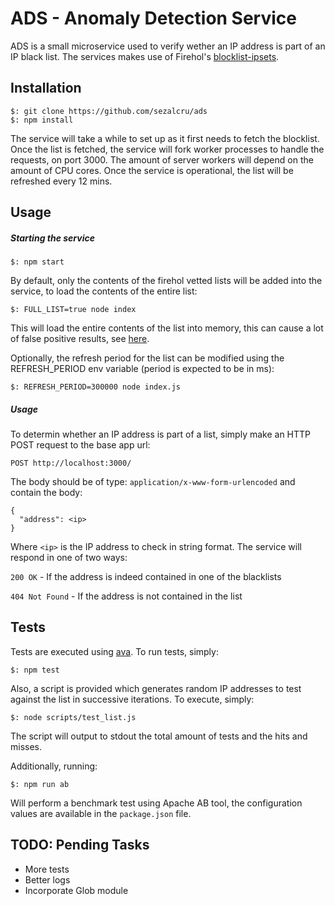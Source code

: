 # ADS - Anomaly Detection Service

ADS is a small microservice used to verify wether an IP address is part of an IP black list. The services makes use of Firehol's [blocklist-ipsets](https://github.com/firehol/blocklist-ipsets). 

## Installation

```
$: git clone https://github.com/sezalcru/ads
$: npm install
```
The service will take a while to set up as it first needs to fetch the blocklist. Once the list is fetched, the service will fork worker processes to handle the requests, on port 3000. The amount of server workers will depend on the amount of CPU cores. Once the service is operational, the list will be refreshed every 12 mins.

## Usage


##### Starting the service

```
$: npm start
```

By default, only the contents of the firehol vetted lists will be added into the service, to load the contents of the entire list:

```
$: FULL_LIST=true node index
```

This will load the entire contents of the list into memory, this can cause a lot of false positive results, see [here](http://iplists.firehol.org/).

Optionally, the refresh period for the list can be modified using the REFRESH_PERIOD env variable (period is expected to be in ms):

```
$: REFRESH_PERIOD=300000 node index.js
```


##### Usage

To determin whether an IP address is part of a list, simply make an HTTP POST request to the base app url:

```
POST http://localhost:3000/
```

The body should be of type: `application/x-www-form-urlencoded` and contain the body:

```
{
  "address": <ip>
}
```

Where `<ip>` is the IP address to check in string format. The service will respond in one of two ways:

`200 OK` - If the address is indeed contained in one of the blacklists

`404 Not Found` - If the address is not contained in the list

## Tests

Tests are executed using [ava](https://github.com/avajs/ava). To run tests, simply:
 
```
$: npm test
```

Also, a script is provided which generates random IP addresses to test against the list in successive iterations. To execute, simply:

```
$: node scripts/test_list.js
```

The script will output to stdout the total amount of tests and the hits and misses. 

Additionally, running:

```
$: npm run ab
```

Will perform a benchmark test using Apache AB tool, the configuration values are available in the `package.json` file.


TODO: Pending Tasks
---

- More tests
- Better logs
- Incorporate Glob module
